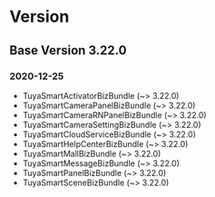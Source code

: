 # Version

## Base Version 3.22.0

### 2020-12-25

- TuyaSmartActivatorBizBundle (~> 3.22.0)
- TuyaSmartCameraPanelBizBundle (~> 3.22.0)
- TuyaSmartCameraRNPanelBizBundle (~> 3.22.0)
- TuyaSmartCameraSettingBizBundle (~> 3.22.0)
- TuyaSmartCloudServiceBizBundle (~> 3.22.0)
- TuyaSmartHelpCenterBizBundle (~> 3.22.0)
- TuyaSmartMallBizBundle (~> 3.22.0)
- TuyaSmartMessageBizBundle (~> 3.22.0)
- TuyaSmartPanelBizBundle (~> 3.22.0)
- TuyaSmartSceneBizBundle (~> 3.22.0)

